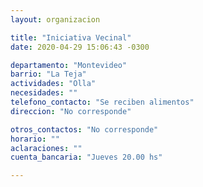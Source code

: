 ```yaml
---
layout: organizacion

title: "Iniciativa Vecinal"
date: 2020-04-29 15:06:43 -0300

departamento: "Montevideo"
barrio: "La Teja"
actividades: "Olla"
necesidades: ""
telefono_contacto: "Se reciben alimentos"
direccion: "No corresponde"

otros_contactos: "No corresponde"
horario: ""
aclaraciones: ""
cuenta_bancaria: "Jueves 20.00 hs"

---
```

